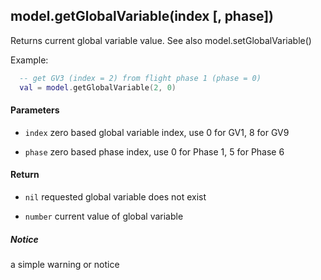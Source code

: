 <!-- This file was generated by the script. Do not edit it, any changes will be lost! -->

## model.getGlobalVariable(index [, phase])



Returns current global variable value. 
See also model.setGlobalVariable()

Example:

```lua
  -- get GV3 (index = 2) from flight phase 1 (phase = 0)
  val = model.getGlobalVariable(2, 0)
```


#### Parameters

* `index`  zero based global variable index, use 0 for GV1, 8 for GV9

* `phase`  zero based phase index, use 0 for Phase 1, 5 for Phase 6



#### Return

* `nil`   requested global variable does not exist

* `number` current value of global variable



##### Notice
a simple warning or notice


